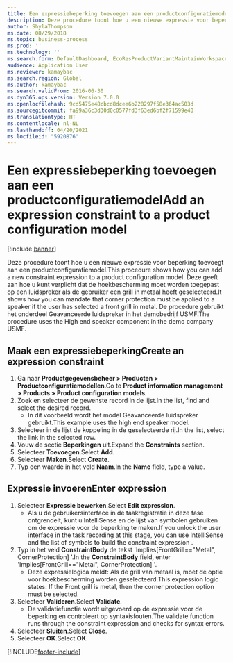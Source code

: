```yaml
---
title: Een expressiebeperking toevoegen aan een productconfiguratiemodel
description: Deze procedure toont hoe u een nieuwe expressie voor beperking toevoegt aan een productconfiguratiemodel.
author: ShylaThompson
ms.date: 08/29/2018
ms.topic: business-process
ms.prod: ''
ms.technology: ''
ms.search.form: DefaultDashboard, EcoResProductVariantMaintainWorkspace, PCProductConfigurationModelListPage, PCProductConfigurationModelDetails, SysClientPolymorphicCreateSelector, PCConstraintEditor, PCRuntimeConfiguratorValidate
audience: Application User
ms.reviewer: kamaybac
ms.search.region: Global
ms.author: kamaybac
ms.search.validFrom: 2016-06-30
ms.dyn365.ops.version: Version 7.0.0
ms.openlocfilehash: 9cd5475e48cbcd8dcee6b228297f58e364ac503d
ms.sourcegitcommit: fa99a36c3d30d0c0577fd3f63ed6bf2f71599e40
ms.translationtype: HT
ms.contentlocale: nl-NL
ms.lasthandoff: 04/20/2021
ms.locfileid: "5920876"
---
```

# <a name="add-an-expression-constraint-to-a-product-configuration-model"></a><span data-ttu-id="0ba7b-103">Een expressiebeperking toevoegen aan een productconfiguratiemodel</span><span class="sxs-lookup"><span data-stu-id="0ba7b-103">Add an expression constraint to a product configuration model</span></span>

[!include [banner](../../includes/banner.md)]

<span data-ttu-id="0ba7b-104">Deze procedure toont hoe u een nieuwe expressie voor beperking toevoegt aan een productconfiguratiemodel.</span><span class="sxs-lookup"><span data-stu-id="0ba7b-104">This procedure shows how you can add a new constraint expression to a product configuration model.</span></span> <span data-ttu-id="0ba7b-105">Deze geeft aan hoe u kunt verplicht dat de hoekbescherming moet worden toegepast op een luidspreker als de gebruiker een grill in metaal heeft geselecteerd.</span><span class="sxs-lookup"><span data-stu-id="0ba7b-105">It shows how you can mandate that corner protection must be applied to a speaker if the user has selected a front grill in metal.</span></span> <span data-ttu-id="0ba7b-106">De procedure gebruikt het onderdeel Geavanceerde luidspreker in het demobedrijf USMF.</span><span class="sxs-lookup"><span data-stu-id="0ba7b-106">The procedure uses the High end speaker component in the demo company USMF.</span></span>

## <a name="create-an-expression-constraint"></a><span data-ttu-id="0ba7b-107">Maak een expressiebeperking</span><span class="sxs-lookup"><span data-stu-id="0ba7b-107">Create an expression constraint</span></span>

1. <span data-ttu-id="0ba7b-108">Ga naar **Productgegevensbeheer \> Producten \> Productconfiguratiemodellen**.</span><span class="sxs-lookup"><span data-stu-id="0ba7b-108">Go to **Product information management \> Products \> Product configuration models**.</span></span>
3. <span data-ttu-id="0ba7b-109">Zoek en selecteer de gewenste record in de lijst.</span><span class="sxs-lookup"><span data-stu-id="0ba7b-109">In the list, find and select the desired record.</span></span>
    * <span data-ttu-id="0ba7b-110">In dit voorbeeld wordt het model Geavanceerde luidspreker gebruikt.</span><span class="sxs-lookup"><span data-stu-id="0ba7b-110">This example uses the high end speaker model.</span></span>  
4. <span data-ttu-id="0ba7b-111">Selecteer in de lijst de koppeling in de geselecteerde rij.</span><span class="sxs-lookup"><span data-stu-id="0ba7b-111">In the list, select the link in the selected row.</span></span>
5. <span data-ttu-id="0ba7b-112">Vouw de sectie **Beperkingen** uit.</span><span class="sxs-lookup"><span data-stu-id="0ba7b-112">Expand the **Constraints** section.</span></span>
6. <span data-ttu-id="0ba7b-113">Selecteer **Toevoegen**.</span><span class="sxs-lookup"><span data-stu-id="0ba7b-113">Select **Add**.</span></span>
7. <span data-ttu-id="0ba7b-114">Selecteer **Maken**.</span><span class="sxs-lookup"><span data-stu-id="0ba7b-114">Select **Create**.</span></span>
8. <span data-ttu-id="0ba7b-115">Typ een waarde in het veld **Naam**.</span><span class="sxs-lookup"><span data-stu-id="0ba7b-115">In the **Name** field, type a value.</span></span>

## <a name="enter-expression"></a><span data-ttu-id="0ba7b-116">Expressie invoeren</span><span class="sxs-lookup"><span data-stu-id="0ba7b-116">Enter expression</span></span>

1. <span data-ttu-id="0ba7b-117">Selecteer **Expressie bewerken**.</span><span class="sxs-lookup"><span data-stu-id="0ba7b-117">Select **Edit expression**.</span></span>
    * <span data-ttu-id="0ba7b-118">Als u de gebruikersinterface in de taakregistratie in deze fase ontgrendelt, kunt u IntelliSense en de lijst van symbolen gebruiken om de expressie voor de beperking te maken.</span><span class="sxs-lookup"><span data-stu-id="0ba7b-118">If you unlock the user interface in the task recording at this stage, you can use IntelliSense and the list of symbols to build the constraint expression .</span></span>  
2. <span data-ttu-id="0ba7b-119">Typ in het veld **ConstraintBody** de tekst 'Implies[FrontGrill=="Metal", CornerProtection] '.</span><span class="sxs-lookup"><span data-stu-id="0ba7b-119">In the **ConstraintBody** field, enter 'Implies[FrontGrill=="Metal", CornerProtection] '.</span></span>
    * <span data-ttu-id="0ba7b-120">Deze expressielogica meldt: Als de grill van metaal is, moet de optie voor hoekbescherming worden geselecteerd.</span><span class="sxs-lookup"><span data-stu-id="0ba7b-120">This expression logic states: If the Front grill is  metal, then the corner protection option must be selected.</span></span>  
3. <span data-ttu-id="0ba7b-121">Selecteer **Valideren**.</span><span class="sxs-lookup"><span data-stu-id="0ba7b-121">Select **Validate**.</span></span>
    * <span data-ttu-id="0ba7b-122">De validatiefunctie wordt uitgevoerd op de expressie voor de beperking en controleert op syntaxisfouten.</span><span class="sxs-lookup"><span data-stu-id="0ba7b-122">The validate function runs through the constraint expression and checks for syntax errors.</span></span>  
4. <span data-ttu-id="0ba7b-123">Selecteer **Sluiten**.</span><span class="sxs-lookup"><span data-stu-id="0ba7b-123">Select **Close**.</span></span>
5. <span data-ttu-id="0ba7b-124">Selecteer **OK**.</span><span class="sxs-lookup"><span data-stu-id="0ba7b-124">Select **OK**.</span></span>



[!INCLUDE[footer-include](../../../includes/footer-banner.md)]